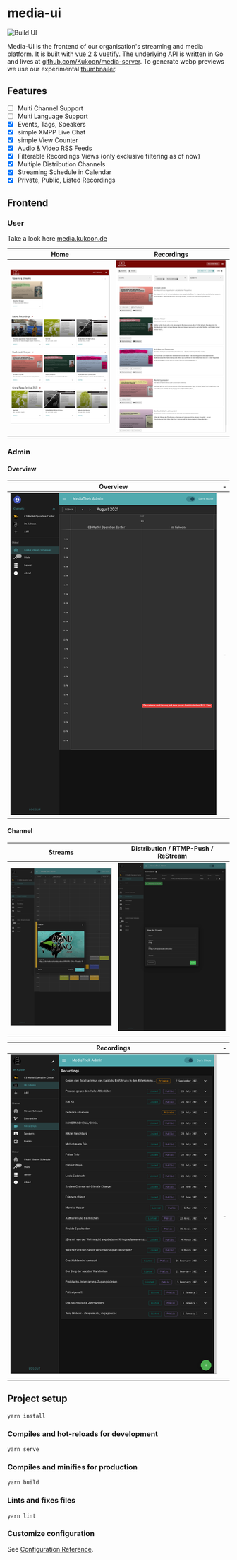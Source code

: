 # media-ui

![Build UI](https://github.com/Kukoon/media-ui/workflows/Build%20UI/badge.svg)

Media-UI is the frontend of our organisation's streaming and media platform. It is built with [vue 2](https://vuejs.org/) & [vuetify](vuetifyjs.com/). The underlying API is written in [Go](https://go.dev/) and lives at [github.com/Kukoon/media-server](https://go.dev/). To generate webp previews we use our experimental [thumbnailer](https://github.com/Kukoon/thumbnailer).

## Features

 - [ ] Multi Channel Support
 - [ ] Multi Language Support
 - [x] Events, Tags, Speakers
 - [x] simple XMPP Live Chat
 - [x] simple View Counter
 - [x] Audio & Video RSS Feeds
 - [x] Filterable Recordings Views (only exclusive filtering as of now)
 - [x] Multiple Distribution Channels
 - [x] Streaming Schedule in Calendar
 - [x] Private, Public, Listed Recordings

## Frontend

### User

Take a look here [media.kukoon.de](https://media.kukoon.de)

Home                    | Recordings
:-------------------------:|:-------------------------:
![Home](docs/home.png)  | ![Recordings](docs/recordings.png)

### Admin

#### Overview

Overview                   | -
:-------------------------:|:-------------------------:
![Overview](docs/admin_overview.png) | - 


#### Channel

Streams                    | Distribution / RTMP-Push / ReStream
:-------------------------:|:-------------------------:
![Streams of Channel](docs/admin_channel_stream.png) | ![Distribution of Channel](docs/admin_channel_push.png)

Recordings | -
:-------------------------:|:-------------------------:
![Recordings of Channel](docs/admin_channel_recordings.png) | -

## Project setup
```
yarn install
```

### Compiles and hot-reloads for development
```
yarn serve
```

### Compiles and minifies for production
```
yarn build
```

### Lints and fixes files
```
yarn lint
```

### Customize configuration
See [Configuration Reference](https://cli.vuejs.org/config/).
